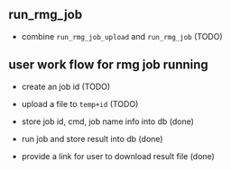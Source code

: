 ## run_rmg_job

- combine `run_rmg_job_upload` and `run_rmg_job` (TODO)

## user work flow for rmg job running

- create an job id (TODO)

- upload a file to `temp+id` (TODO)

- store job id, cmd, job name info into db (done)

- run job and store result into db (done)

- provide a link for user to download result file (done)